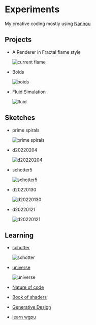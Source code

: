 # Experiments

My creative coding mostly using [Nannou](https://nannou.cc)

## Projects

- A Renderer in Fractal flame style

  ![current flame](projects/log_density/images/001.png)

- Boids

  ![boids](projects/boids/boids.gif)

- Fluid Simulation

  ![fluid](projects/fluid/cpu_v1/1714.png)

## Sketches

- prime spirals

  ![prime spirals](sketches/prime-spiral/18624.png)

- d20220204

  ![d20220204](sketches/d20220204/243.png)

- schotter5

  ![schotter5](sketches/schotter5/schotter5.gif)

- d20220130

  ![d20220130](sketches/d20220130/086.png)

- d20220121

  ![d20220121](sketches/d20220121/images/d202201210.png)

## Learning

- [schotter](https://github.com/sidwellr/schotter)

  ![schotter](learning/schotter/images/schotter.gif)

- [universe](https://www.youtube.com/watch?v=Ml6tpyTyXhM&t=776s)

  ![universe](learning/universe/universe.png)

- [Nature of code](https://natureofcode.com/)
- [Book of shaders](https://thebookofshaders.com/)
- [Generative Design](https://github.com/generative-design)
- [learn wgpu](https://sotrh.github.io/learn-wgpu/)
